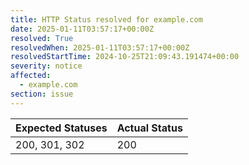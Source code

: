 ```yaml
---
title: HTTP Status resolved for example.com
date: 2025-01-11T03:57:17+00:00Z
resolved: True
resolvedWhen: 2025-01-11T03:57:17+00:00Z
resolvedStartTime: 2024-10-25T21:09:43.191474+00:00
severity: notice
affected:
  - example.com
section: issue
---
```


| Expected Statuses | Actual Status  |
|-------------------|----------------|
| 200, 301, 302 | 200 |

